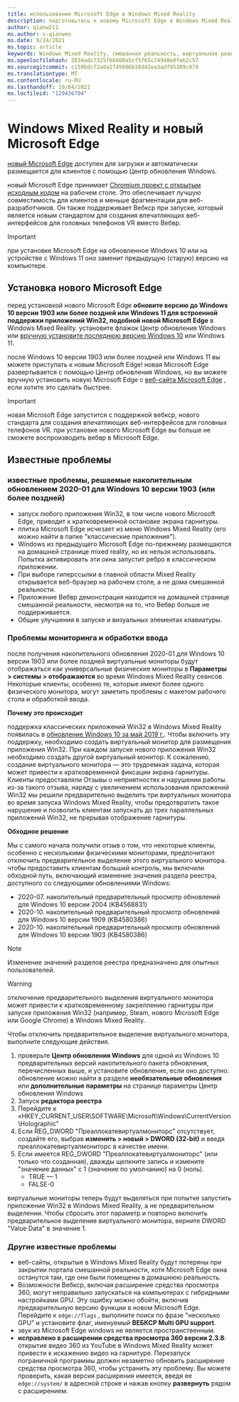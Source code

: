 ```yaml
---
title: использование Microsoft Edge в Windows Mixed Reality
description: подготовьтесь к новому Microsoft Edge в Windows Mixed Reality. Сюда входят изменения, которые необходимо выполнить, обновления для поиска и известные проблемы.
author: qianw211
ms.author: v-qianwen
ms.date: 9/24/2021
ms.topic: article
keywords: Windows Mixed Reality, смешанная реальность, виртуальная реальность, VR, MR, домашняя страница, навигация, обход, приложения, игры, Microsoft Edge, chromium, ребро, 360, 360 видео, средство просмотра 360
ms.openlocfilehash: 2834adc7325f6b600a5cf5f65c74948e0feb2c57
ms.sourcegitcommit: c159bdcf2ada1f45606b10d41ea3adf95109c979
ms.translationtype: MT
ms.contentlocale: ru-RU
ms.lasthandoff: 10/04/2021
ms.locfileid: "129436704"
---
```

# <a name="windows-mixed-reality-and-the-new-microsoft-edge"></a>Windows Mixed Reality и новый Microsoft Edge

[новый Microsoft Edge](https://www.microsoft.com/edge) доступен для загрузки и автоматически размещается для клиентов с помощью Центр обновления Windows. 

новый Microsoft Edge принимает [Chromium проект с открытым исходным кодом](https://blogs.windows.com/windowsexperience/2018/12/06/microsoft-edge-making-the-web-better-through-more-open-source-collaboration/) на рабочем столе. Это обеспечивает лучшую совместимость для клиентов и меньше фрагментации для веб-разработчиков. Он также поддерживает Вебкср при запуске, который является новым стандартом для создания впечатляющих веб-интерфейсов для головных телефонов VR вместо Вебвр.

>[!IMPORTANT]
>при установке Microsoft Edge на обновленное Windows 10 или на устройстве с Windows 11 оно заменит предыдущую (старую) версию на компьютере.

## <a name="installing-the-new-microsoft-edge"></a>Установка нового Microsoft Edge 

перед установкой нового Microsoft Edge **обновите версию до Windows 10 версии 1903 или более поздней или Windows 11 для встроенной поддержки приложений Win32, подобной новой Microsoft Edge** в Windows Mixed Reality. установите флажок Центр обновления Windows или [вручную установите последнюю версию Windows 10](https://www.microsoft.com/software-download/windows10) или Windows 11.

после Windows 10 версии 1903 или более поздней или Windows 11 вы можете приступать к новым Microsoft Edge! новая Microsoft Edge развертывается с помощью Центр обновления Windows, но вы можете вручную установить новую Microsoft Edge с [веб-сайта Microsoft Edge](https://www.microsoft.com/edge) , если хотите это сделать быстрее.

>[!IMPORTANT]
>новая Microsoft Edge запустится с поддержкой вебкср, нового стандарта для создания впечатляющих веб-интерфейсов для головных телефонов VR. при установке нового Microsoft Edge вы больше не сможете воспроизводить вебвр в Microsoft Edge. 

## <a name="known-issues"></a>Известные проблемы

### <a name="known-issues-resolved-by-the-2020-01-cumulative-update-for-windows-10-version-1903-or-later"></a>известные проблемы, решаемые накопительным обновлением 2020-01 для Windows 10 версии 1903 (или более поздней)

- запуск любого приложения Win32, в том числе нового Microsoft Edge, приводит к кратковременной остановке экрана гарнитуры.
- плитка Microsoft Edge исчезает из меню Windows Mixed Reality (его можно найти в папке "классические приложения").
- Windows из предыдущего Microsoft Edge по-прежнему размещаются на домашней странице mixed reality, но их нельзя использовать. Попытка активировать эти окна запустит ребро в классическом приложении.
- При выборе гиперссылки в главной области Mixed Reality открывается веб-браузер на рабочем столе, а не дома смешанной реальности.
- Приложение Вебвр демонстрация находится на домашней странице смешанной реальности, несмотря на то, что Вебвр больше не поддерживается.
- Общие улучшения в запуске и визуальных элементах клавиатуры.

### <a name="monitor-and-input-handling-issues"></a>Проблемы мониторинга и обработки ввода

после получения накопительного обновления 2020-01 для Windows 10 версии 1903 или более поздней виртуальные мониторы будут отображаться как универсальные физические мониторы в **Параметры > системы > отображаются** во время Windows Mixed Reality сеансов. Некоторые клиенты, особенно те, которые имеют более одного физического монитора, могут заметить проблемы с макетом рабочего стола и обработкой ввода.

**Почему это происходит**

поддержка классических приложений Win32 в Windows Mixed Reality появилась в [обновление Windows 10 за май 2019 г.](/windows/mixed-reality/release-notes-may-2019). Чтобы включить эту поддержку, необходимо создать виртуальный монитор для размещения приложения Win32. При каждом запуске нового приложения Win32 необходимо создать другой виртуальный монитор. К сожалению, создание виртуального монитора — это трудоемкая задача, которая может привести к кратковременной фиксации экрана гарнитуры. Клиенты предоставляли Отзывы о неприятностях и нарушении работы. из-за такого отзыва, наряду с увеличением использования приложений Win32 мы решили предварительно выделить три виртуальных монитора во время запуска Windows Mixed Reality, чтобы предотвратить такое нарушение и позволить клиентам запускать до трех параллельных приложений Win32, не прерывая отображение гарнитуры.

**Обходное решение**

Мы с самого начала получили отзыв о том, что некоторые клиенты, особенно с несколькими физическими мониторами, предпочитают отключить предварительное выделение этого виртуального монитора. чтобы предоставить клиентам больший контроль, мы включили обходной путь, включающий изменение значения раздела реестра, доступного со следующими обновлениями Windows:

- 2020-07. накопительный предварительный просмотр обновлений для Windows 10 версии 2004 (KB4568831)
- 2020-10. накопительный предварительный просмотр обновлений для Windows 10 версии 1909 (KB4580386)
- 2020-10. накопительный предварительный просмотр обновлений для Windows 10 версии 1903 (KB4580386)

>[!NOTE]
>Изменение значений разделов реестра предназначено для опытных пользователей.

>[!WARNING]
>отключение предварительного выделения виртуального монитора может привести к кратковременному закреплению гарнитуры при запуске приложения Win32 (например, Steam, нового Microsoft Edge или Google Chrome) в Windows Mixed Reality.

Чтобы отключить предварительное выделение виртуального монитора, выполните следующие действия.
1. проверьте **Центр обновления Windows** для одной из Windows 10 предварительных версий накопительного пакета обновления, перечисленных выше, и установите обновление, если оно доступно. обновление можно найти в разделе **необязательные обновления** или **дополнительные параметры** на странице параметры Центр обновления Windows
2. Запуск **редактора реестра**
3. Перейдите к «HKEY_CURRENT_USER\SOFTWARE\Microsoft\Windows\CurrentVersion\Holographic\"
4. Если REG_DWORD "Преаллокатевиртуалмониторс" отсутствует, создайте его, выбрав **изменить > новый > DWORD (32-bit)** и введя преаллокатевиртуалмониторс в качестве имени.
5. Если имеется REG_DWORD "Преаллокатевиртуалмониторс" (или только что созданная), дважды щелкните запись и измените "значение данных" с 1 (значение по умолчанию) на 0 (ноль).
    * TRUE — 1
    * FALSE-0

виртуальные мониторы теперь будут выделяться при попытке запустить приложение Win32 в Windows Mixed Reality, а не предварительном выделении. Чтобы сбросить этот параметр и повторно включить предварительное выделение виртуального монитора, верните DWORD "Value Data" в значение 1.

### <a name="other-known-issues"></a>Другие известные проблемы

-   веб-сайты, открытые в Windows Mixed Reality будут потеряны при закрытии портала смешанной реальности, хотя Microsoft Edge окна останутся там, где они были помещены в домашнюю реальность.
- Возможности Вебкср, включая расширение средства просмотра 360, могут неправильно запускаться на компьютерах с гибридными настройками GPU. Эту ошибку можно обойти, включив предварительную версию функции в новом Microsoft Edge. Перейдите к `edge://flags` , выполните поиск по фразе "несколько GPU" и установите флаг, именуемый **ВЕБКСР Multi GPU support**.
-   звук из Microsoft Edge windows не является пространственным.
-   **исправлено в расширении средства просмотра 360 версии 2.3.8**: открытие видео 360 из YouTube в Windows Mixed Reality может привести к искажению видео на гарнитуре. Перезапуск пограничной программы должен незаметно обновить расширение средства просмотра 360, чтобы устранить эту проблему. Вы можете проверить, какая версия расширения имеется, введя ее `edge://system/` в адресной строке и нажав кнопку **развернуть** рядом с расширением.